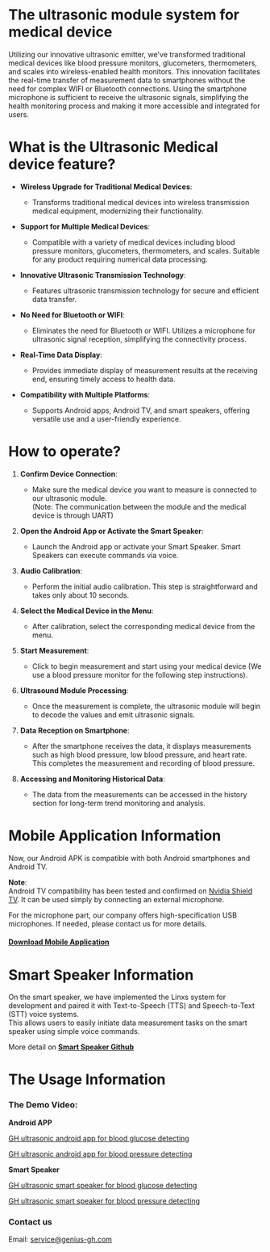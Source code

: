 # The ultrasonic module system for medical device

Utilizing our innovative ultrasonic emitter, we've transformed traditional medical devices like blood pressure monitors, glucometers, thermometers, and scales into wireless-enabled health monitors. This innovation facilitates the real-time transfer of measurement data to smartphones without the need for complex WIFI or Bluetooth connections. Using the smartphone microphone is sufficient to receive the ultrasonic signals, simplifying the health monitoring process and making it more accessible and integrated for users.

# What is the Ultrasonic Medical device feature?

- **Wireless Upgrade for Traditional Medical Devices**: 
   - Transforms traditional medical devices into wireless transmission medical equipment, modernizing their functionality.

- **Support for Multiple Medical Devices**: 
   - Compatible with a variety of medical devices including blood pressure monitors, glucometers, thermometers, and scales. Suitable for any product requiring numerical data processing.

- **Innovative Ultrasonic Transmission Technology**: 
   - Features ultrasonic transmission technology for secure and efficient data transfer.

- **No Need for Bluetooth or WIFI**: 
   - Eliminates the need for Bluetooth or WIFI. Utilizes a microphone for ultrasonic signal reception, simplifying the connectivity process.
   
- **Real-Time Data Display**: 
   - Provides immediate display of measurement results at the receiving end, ensuring timely access to health data.

- **Compatibility with Multiple Platforms**: 
   - Supports Android apps, Android TV, and smart speakers, offering versatile use and a user-friendly experience.

# How to operate?

1. **Confirm Device Connection**: 
   - Make sure the medical device you want to measure is connected to our ultrasonic module.  
   (Note: The communication between the module and the medical device is through UART)

2. **Open the Android App or Activate the Smart Speaker**: 
   - Launch the Android app or activate your Smart Speaker. Smart Speakers can execute commands via voice.

3. **Audio Calibration**: 
   - Perform the initial audio calibration. This step is straightforward and takes only about 10 seconds.

4. **Select the Medical Device in the Menu**: 
   - After calibration, select the corresponding medical device from the menu.

5. **Start Measurement**: 
   - Click to begin measurement and start using your medical device (We use a blood pressure monitor for the following step instructions).

6. **Ultrasound Module Processing**: 
   - Once the measurement is complete, the ultrasonic module will begin to decode the values and emit ultrasonic signals.

7. **Data Reception on Smartphone**: 
   - After the smartphone receives the data, it displays measurements such as high blood pressure, low blood pressure, and heart rate. This completes the measurement and recording of blood pressure.

8. **Accessing and Monitoring Historical Data**: 
   - The data from the measurements can be accessed in the history section for long-term trend monitoring and analysis.

# Mobile Application Information

Now, our Android APK is compatible with both Android smartphones and Android TV.

**Note**:  
Android TV compatibility has been tested and confirmed on [Nvidia Shield TV](https://www.nvidia.com/zh-tw/shield/shield-tv-pro/). It can be used simply by connecting an external microphone.  

For the microphone part, our company offers high-specification USB microphones. If needed, please contact us for more details.

#### [Download Mobile Application](https://github.com/ezoxygenTeam/Ultrasonic-Medical-Device/raw/master/MedicalDevice.apk)

# Smart Speaker Information

On the smart speaker, we have implemented the Linxs system for development and paired it with Text-to-Speech (TTS) and Speech-to-Text (STT) voice systems.  
This allows users to easily initiate data measurement tasks on the smart speaker using simple voice commands.
 
More detail on **[Smart Speaker Github](https://github.com/ezoxygenTeam/smartspeaker)**

# The Usage Information

### The Demo Video:

**Android APP**

[GH ultrasonic android app for blood glucose detecting](https://www.youtube.com/watch?v=YY2Zx7c_lt8)

[GH ultrasonic android app for blood pressure detecting](https://www.youtube.com/watch?v=m-NjV7xVspA)

**Smart Speaker**

[GH ultrasonic smart speaker for blood glucose detecting](https://www.youtube.com/watch?v=jAHNHTbDzbc)

[GH ultrasonic smart speaker for blood pressure detecting](https://www.youtube.com/watch?v=m-NjV7xVspA)




### Contact us
Email: <service@genius-gh.com>



